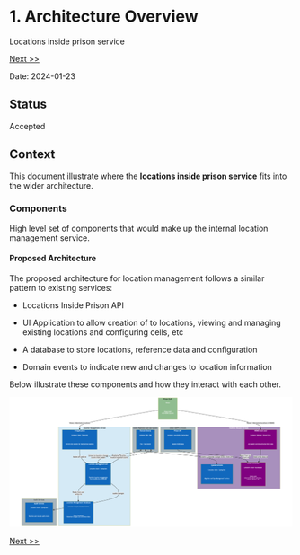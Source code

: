 # 1. Architecture Overview
Locations inside prison service

[Next >>](0003-nomis-sync-and-migration.md)


Date: 2024-01-23

## Status

Accepted

## Context

This document illustrate where the **locations inside prison service** fits into the wider architecture.

### Components
High level set of components that would make up the internal location management service.

#### Proposed Architecture
The proposed architecture for location management follows a similar pattern to existing services:

- Locations Inside Prison API

- UI Application to allow creation of to locations, viewing and managing existing locations and configuring cells, etc

- A database to store locations, reference data and configuration

- Domain events to indicate new and changes to location information

Below illustrate these components and how they interact with each other.

[![Architecture Diagram](locations-inside-prison-arch.png)](locations-inside-prison-arch.png)

[Next >>](0003-nomis-sync-and-migration.md)